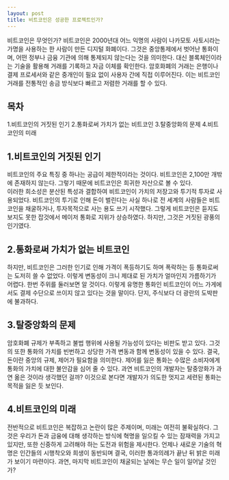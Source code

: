 ```yaml
---
layout: post
title: 비트코인은 성공한 프로젝트인가?
---
```


비트코인은 무엇인가?
비트코인은 2000년대 어느 익명의 사람이 나카모토 사토시라는 가명을 사용하는 한 사람이 만든 디지털 화폐이다. 그것은 중앙통제에서 벗어난 통화이며, 어떤 정부나 금융 기관에 의해 통제되지 않는다는 것을 의미한다. 
대신 블록체인이라는 기술을 활용해 거래를 기록하고 자금 이체를 확인한다.
암호화폐의 거래는 은행이나 결제 프로세서와 같은 중개인이 필요 없이 사용자 간에 직접 이루어진다. 
이는 비트코인 거래를 전통적인 송금 방식보다 빠르고 저렴한 거래를 할 수 있다.


<h2>목차</h2>
1.비트코인의 거짓된 인기
2.통화로써 가치가 없는 비트코인
3.탈중앙화의 문제
4.비트코인의 미래

<h2>1.비트코인의 거짓된 인기</h2>

비트코인의 주요 특징 중 하나는 공급이 제한적이라는 것이다. 
비트코인은 2,100만 개밖에 존재하지 않는다. 그렇기 때문에 비트코인은 희귀한 자산으로 볼 수 있다.  
이러한 희소성은 분산된 특성과 결합하여 비트코인이 가치의 저장고와 투기적 투자로 사용되었다.
비트코인의 투기로 인해 돈이 벌린다는 사실 하나로 전 세계의 사람들은 비트코인을 채굴하거나, 투자목적으로 사는 용도 쓰기 시작했다.
그렇게 비트코인은 듣지도 보지도 못한 잡것에서 메이저 통화로 지위가 상승하였다.
하지만, 그것은 거짓된 광풍의 인기였다. 


<h2>2.통화로써 가치가 없는 비트코인</h2>

하지만, 비트코인은 그러한 인기로 인해 가격이 폭등하기도 하며 폭락하는 등 통화로써는 도저히 쓸 수 없었다.
이렇게 변동성이 크니 제대로 된 가치가 얼마인지 가름하기가 어렵다.
한번 주위를 둘러보면 알 것이다.
이렇게 유명한 통화인 비트코인이 어느 가게에서도 결제 수단으로 쓰이지 않고 있다는 것을 말이다.
단지, 주식보다 더 광란의 도박판에 불과하다.


<h2>3.탈중앙화의 문제</h2>

암호화폐 규제가 부족하고 불법 행위에 사용될 가능성이 있다는 비판도 받고 있다. 
그것의 또한 통화의 가치를 빈번하고 상당한 가격 변동과 함께 변동성이 있을 수 있다.
결국, 돈이란 중앙의 규제, 제어가 필요함을 의미한다.
제어를 잃은 통화는 수많은 소비자에게 통화의 가치에 대한 불안감을 심어 줄 수 있다.
과연 비트코인의 개발자는 탈중앙화가 과연 옮은 것이라 생각했던 걸까?
이것으로 본다면 개발자가 의도한 멋지고 세련된 통화는 목적을 잃은 듯 보인다.


<h2>4.비트코인의 미래</h2>

전반적으로 비트코인은 복잡하고 논란이 많은 주제이며, 미래는 여전히 불확실하다. 
그것은 우리가 돈과 금융에 대해 생각하는 방식에 혁명을 일으킬 수 있는 잠재력을 가지고 있지만, 또한 신중하게 고려해야 하는 도전과 위험을 제시한다.
언제나 새로운 기술의 혁명은 인간들의 시행착오와 희생이 동반되며 결국, 이러한 통과의례가 끝난 뒤 밝은 미래가 보이기 마련이다.
과연, 마지막 비트코인이 채굴되는 날에는 무슨 일이 일어날 것인가? 